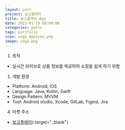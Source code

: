 ```yaml
---
layout: post
project: 보고플레이
title: 보고플레이 App
date: 2023-01-10 08:00:00 
categories: posts 
tags: portfolio
icon: vogo_AppIcon.png
image: vogo.png
---
```


1) 목적
 - 실시간 라이브로 상품 정보를 제공하여 쇼핑을 쉽게 하기 위함
  
1) 개발 환경
 - Platform: Android, iOS
 - Language: Java, Kotlin, Swift 
 - Design Pattern: MVVM
 - Tool: Android studio, Xcode, GitLab, Figma, Jira
 
4) 마켓 주소  
 - [보고플레이](https://play.google.com/store/apps/details?id=com.vogo.android){:target="_blank"}  
 
